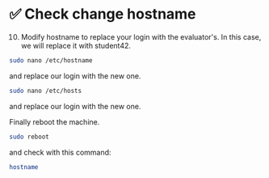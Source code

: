 # ✅ Check change hostname

10. Modify hostname to replace your login with the evaluator's. In this case, we will replace it with student42.

```sh
sudo nano /etc/hostname
```

and replace our login with the new one.

```sh
sudo nano /etc/hosts
```

and replace our login with the new one.

Finally reboot the machine.

```sh
sudo reboot
```

and check with this command:

```sh
hostname
```

